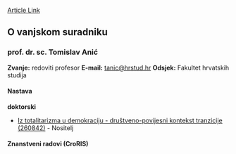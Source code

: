 [Article Link](https://www.fhs.hr/djelatnik/tomislav.anic)

## O vanjskom suradniku
###  prof. dr. sc. Tomislav Anić 
**Zvanje:**
redoviti profesor 
**E-mail:**
[tanic@hrstud.hr](javascript:startMail\('ngva@peugfqhu.e'\);)
**Odsjek:**
Fakultet hrvatskih studija 
#### Nastava
**doktorski**
  * [Iz totalitarizma u demokraciju - društveno-povijesni kontekst tranzicije (260842)](https://www.fhs.hr/predmet/ituddkt_a) - Nositelj


#### Znanstveni radovi (CroRIS)

